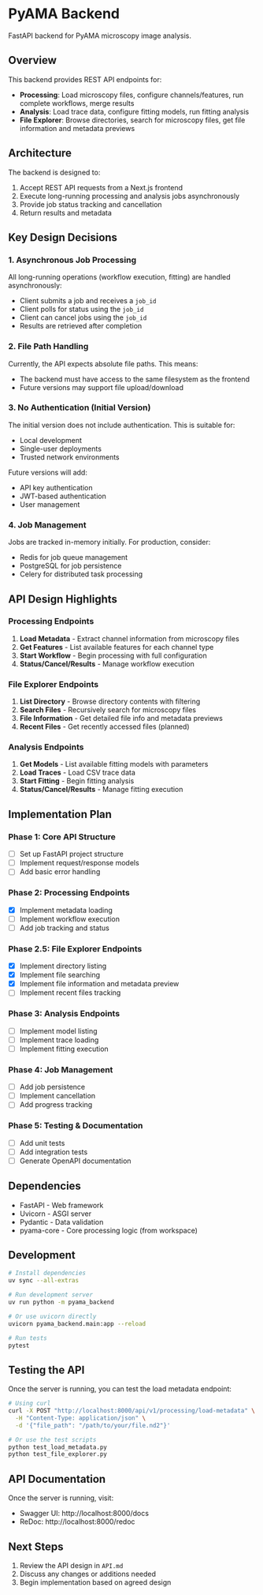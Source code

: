 # PyAMA Backend

FastAPI backend for PyAMA microscopy image analysis.

## Overview

This backend provides REST API endpoints for:
- **Processing**: Load microscopy files, configure channels/features, run complete workflows, merge results
- **Analysis**: Load trace data, configure fitting models, run fitting analysis
- **File Explorer**: Browse directories, search for microscopy files, get file information and metadata previews

## Architecture

The backend is designed to:
1. Accept REST API requests from a Next.js frontend
2. Execute long-running processing and analysis jobs asynchronously
3. Provide job status tracking and cancellation
4. Return results and metadata

## Key Design Decisions

### 1. Asynchronous Job Processing

All long-running operations (workflow execution, fitting) are handled asynchronously:
- Client submits a job and receives a `job_id`
- Client polls for status using the `job_id`
- Client can cancel jobs using the `job_id`
- Results are retrieved after completion

### 2. File Path Handling

Currently, the API expects absolute file paths. This means:
- The backend must have access to the same filesystem as the frontend
- Future versions may support file upload/download

### 3. No Authentication (Initial Version)

The initial version does not include authentication. This is suitable for:
- Local development
- Single-user deployments
- Trusted network environments

Future versions will add:
- API key authentication
- JWT-based authentication
- User management

### 4. Job Management

Jobs are tracked in-memory initially. For production, consider:
- Redis for job queue management
- PostgreSQL for job persistence
- Celery for distributed task processing

## API Design Highlights

### Processing Endpoints

1. **Load Metadata** - Extract channel information from microscopy files
2. **Get Features** - List available features for each channel type
3. **Start Workflow** - Begin processing with full configuration
4. **Status/Cancel/Results** - Manage workflow execution

### File Explorer Endpoints

1. **List Directory** - Browse directory contents with filtering
2. **Search Files** - Recursively search for microscopy files
3. **File Information** - Get detailed file info and metadata previews
4. **Recent Files** - Get recently accessed files (planned)

### Analysis Endpoints

1. **Get Models** - List available fitting models with parameters
2. **Load Traces** - Load CSV trace data
3. **Start Fitting** - Begin fitting analysis
4. **Status/Cancel/Results** - Manage fitting execution

## Implementation Plan

### Phase 1: Core API Structure
- [ ] Set up FastAPI project structure
- [ ] Implement request/response models
- [ ] Add basic error handling

### Phase 2: Processing Endpoints
- [x] Implement metadata loading
- [ ] Implement workflow execution
- [ ] Add job tracking and status

### Phase 2.5: File Explorer Endpoints
- [x] Implement directory listing
- [x] Implement file searching
- [x] Implement file information and metadata preview
- [ ] Implement recent files tracking

### Phase 3: Analysis Endpoints
- [ ] Implement model listing
- [ ] Implement trace loading
- [ ] Implement fitting execution

### Phase 4: Job Management
- [ ] Add job persistence
- [ ] Implement cancellation
- [ ] Add progress tracking

### Phase 5: Testing & Documentation
- [ ] Add unit tests
- [ ] Add integration tests
- [ ] Generate OpenAPI documentation

## Dependencies

- FastAPI - Web framework
- Uvicorn - ASGI server
- Pydantic - Data validation
- pyama-core - Core processing logic (from workspace)

## Development

```bash
# Install dependencies
uv sync --all-extras

# Run development server
uv run python -m pyama_backend

# Or use uvicorn directly
uvicorn pyama_backend.main:app --reload

# Run tests
pytest
```

## Testing the API

Once the server is running, you can test the load metadata endpoint:

```bash
# Using curl
curl -X POST "http://localhost:8000/api/v1/processing/load-metadata" \
  -H "Content-Type: application/json" \
  -d '{"file_path": "/path/to/your/file.nd2"}'

# Or use the test scripts
python test_load_metadata.py
python test_file_explorer.py
```

## API Documentation

Once the server is running, visit:
- Swagger UI: http://localhost:8000/docs
- ReDoc: http://localhost:8000/redoc

## Next Steps

1. Review the API design in `API.md`
2. Discuss any changes or additions needed
3. Begin implementation based on agreed design
